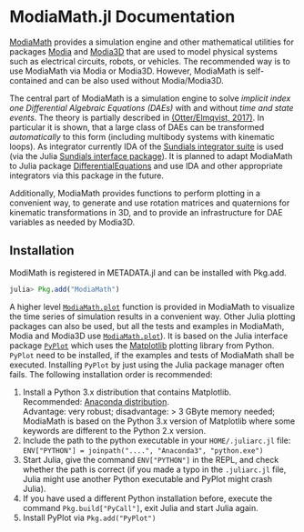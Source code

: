 # ModiaMath.jl Documentation

[ModiaMath](https://github.com/ModiaSim/ModiaMath.jl) provides a simulation engine and other mathematical utilities for packages 
[Modia](https://github.com/ModiaSim/Modia.jl) and [Modia3D](https://github.com/ModiaSim/Modia3D.jl)
that are used to model physical systems such as electrical circuits, robots, or vehicles.
The recommended way is to use ModiaMath via Modia or Modia3D.
However, ModiaMath is self-contained and can be also used without Modia/Modia3D.

The central part of ModiaMath is a simulation engine to solve 
*implicit index one Differential Algebraic Equations (DAEs)*
with and without *time and state events*. The theory is partially described in 
[(Otter/Elmqvist, 2017)](http://www.ep.liu.se/ecp/132/064/ecp17132565.pdf).
In particular it is shown, that a large class of DAEs can be transformed *automatically* to this
form (including multibody systems with kinematic loops). As integrator currently 
IDA of the [Sundials integrator suite](https://computation.llnl.gov/projects/sundials)
is used (via the Julia [Sundials interface package](https://github.com/JuliaDiffEq/Sundials.jl)). 
It is planned to adapt ModiaMath to Julia package
[DifferentialEquations](https://github.com/JuliaDiffEq/DifferentialEquations.jl)
and use IDA and other appropriate integrators via this package in the future.

Additionally, ModiaMath provides functions to perform plotting in a convenient way,
to generate and use rotation matrices and quaternions for kinematic transformations in 3D, 
and to provide an infrastructure for DAE variables as needed by Modia3D.


## Installation

ModiMath is registered in METADATA.jl and can be installed with Pkg.add.

```julia
julia> Pkg.add("ModiaMath")
```

A higher level [`ModiaMath.plot`](@ref) function is provided in ModiaMath to visualize the time series
of simulation results in a convenient way. Other Julia plotting packages can also be used, but all the
tests and examples in ModiaMath, Modia and Modia3D use [`ModiaMath.plot`](@ref)). 
It is based on the Julia interface package [`PyPlot`](https://github.com/JuliaPy/PyPlot.jl) which
uses the [Matplotlib](http://matplotlib.org/) plotting library from Python. `PyPlot` need to be
installed, if the examples and tests of ModiaMath shall be executed. Installing `PyPlot` by just 
using the Julia package manager often fails. The following installation order is recommended:

1. Install a Python 3.x distribution that contains Matplotlib.\
   Recommended: [Anaconda distribution](https://www.anaconda.com/download/).\
   Advantage: very robust; disadvantage: > 3 GByte memory needed;\
   ModiaMath is based on the Python 3.x version of Matplotlib where some keywords
   are different to the Python 2.x version.
2. Include the path to the python executable in your `HOME/.juliarc.jl` file:\
    `ENV["PYTHON"] = joinpath("....", "Anaconda3", "python.exe")`
3. Start Julia, give the command `ENV["PYTHON"]` in the REPL, and check whether the path
   is correct (if you made a typo in the `.juliarc.jl` file, Julia might use another
   Python executable and PyPlot might crash Julia).
4. If you have used a different Python installation before, execute the command
   `Pkg.build["PyCall"]`, exit Julia and start Julia again.
5. Install PyPlot via `Pkg.add("PyPlot")`

